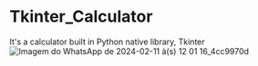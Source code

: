 # Tkinter_Calculator
It's a calculator built in Python native library, Tkinter
![Imagem do WhatsApp de 2024-02-11 à(s) 12 01 16_4cc9970d](https://github.com/YanMLE/Tkinter_Calculator/assets/158772389/db696285-9314-4439-ad59-372d6917fb4e)
